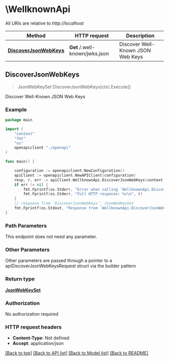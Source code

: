 # \WellknownApi

All URIs are relative to _http://localhost_

| Method                                                         | HTTP request                   | Description                       |
| -------------------------------------------------------------- | ------------------------------ | --------------------------------- |
| [**DiscoverJsonWebKeys**](WellknownApi.md#DiscoverJsonWebKeys) | **Get** /.well-known/jwks.json | Discover Well-Known JSON Web Keys |

## DiscoverJsonWebKeys

> JsonWebKeySet DiscoverJsonWebKeys(ctx).Execute()

Discover Well-Known JSON Web Keys

### Example

```go
package main

import (
    "context"
    "fmt"
    "os"
    openapiclient "./openapi"
)

func main() {

    configuration := openapiclient.NewConfiguration()
    apiClient := openapiclient.NewAPIClient(configuration)
    resp, r, err := apiClient.WellknownApi.DiscoverJsonWebKeys(context.Background()).Execute()
    if err != nil {
        fmt.Fprintf(os.Stderr, "Error when calling `WellknownApi.DiscoverJsonWebKeys``: %v\n", err)
        fmt.Fprintf(os.Stderr, "Full HTTP response: %v\n", r)
    }
    // response from `DiscoverJsonWebKeys`: JsonWebKeySet
    fmt.Fprintf(os.Stdout, "Response from `WellknownApi.DiscoverJsonWebKeys`: %v\n", resp)
}
```

### Path Parameters

This endpoint does not need any parameter.

### Other Parameters

Other parameters are passed through a pointer to a apiDiscoverJsonWebKeysRequest
struct via the builder pattern

### Return type

[**JsonWebKeySet**](JsonWebKeySet.md)

### Authorization

No authorization required

### HTTP request headers

- **Content-Type**: Not defined
- **Accept**: application/json

[[Back to top]](#)
[[Back to API list]](../README.md#documentation-for-api-endpoints)
[[Back to Model list]](../README.md#documentation-for-models)
[[Back to README]](../README.md)
